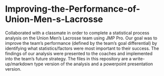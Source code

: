 # Improving-the-Performance-of-Union-Men-s-Lacrosse
Collaborated with a classmate in order to complete a statistical process analysis on the Union Men’s Lacrosse team using JMP Pro. Our goal was to improve the team’s performance (defined by the team’s goal differential) by identifying what statistics/factors were most important to their success. The findings of our analysis were presented to the coaches and implemented into the team’s future strategy. The files in this repository are a write-up/markdown type version of the analysis and a powerpoint presentation version.
